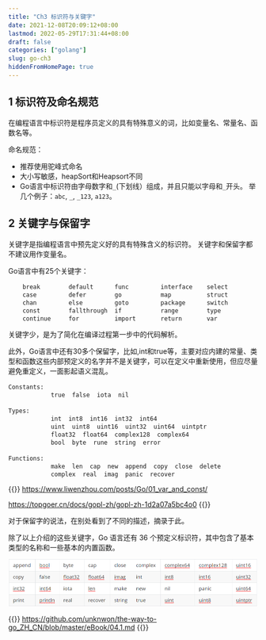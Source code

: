 ```yaml
---
title: "Ch3 标识符与关键字"
date: 2021-12-08T20:09:12+08:00
lastmod: 2022-05-29T17:31:44+08:00
draft: false
categories: ["golang"]
slug: go-ch3
hiddenFromHomePage: true
---
```


## **1 标识符及命名规范**

在编程语言中标识符是程序员定义的具有特殊意义的词，比如变量名、常量名、函数名等。

命名规范：

- 推荐使用驼峰式命名
- 大小写敏感，heapSort和Heapsort不同
- Go语言中标识符由字母数字和`_`(下划线）组成，并且只能以字母和`_`开头。 举几个例子：`abc`, `_`, `_123`, `a123`。



## **2 关键字与保留字**

关键字是指编程语言中预先定义好的具有特殊含义的标识符。 关键字和保留字都不建议用作变量名。

Go语言中有25个关键字：

```
    break        default      func         interface    select
    case         defer        go           map          struct
    chan         else         goto         package      switch
    const        fallthrough  if           range        type
    continue     for          import       return       var
```

关键字少，是为了简化在编译过程第一步中的代码解析。

此外，Go语言中还有30多个保留字，比如,int和true等，主要对应内建的常量、类型和函数这些内部预定义的名字并不是关键字，可以在定义中重新使用，但应尽量避免重定义，一面影起语义混乱。

```
Constants:
            true  false  iota  nil

Types:
            int  int8  int16  int32  int64
            uint  uint8  uint16  uint32  uint64  uintptr
            float32  float64  complex128  complex64
            bool  byte  rune  string  error

Functions:
            make  len  cap  new  append  copy  close  delete
            complex  real  imag  panic  recover
```

{{<admonition quote>}}
https://www.liwenzhou.com/posts/Go/01_var_and_const/

https://topgoer.cn/docs/gopl-zh/gopl-zh-1d2a07a5bc4o0
{{</admonition>}}

对于保留字的说法，在别处看到了不同的描述，摘录于此。

除了以上介绍的这些关键字，Go 语言还有 36 个预定义标识符，其中包含了基本类型的名称和一些基本的内置函数。

![003-1.png](0003-1.png)

{{<admonition quote>}}
https://github.com/unknwon/the-way-to-go_ZH_CN/blob/master/eBook/04.1.md
{{</admonition>}}
